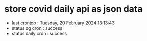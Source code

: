 # store covid daily api as json data

- last cronjob : Tuesday, 20 February 2024 13:13:43
- status og cron : success
- status daily cron : success
      
      